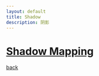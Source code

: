 ```yaml
---
layout: default
title: Shadow
description: 阴影
---
```


# [Shadow Mapping](./ShadowMapping.md)

[back](./../)
